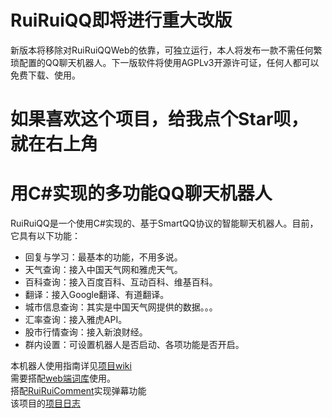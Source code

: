 # RuiRuiQQ即将进行重大改版
新版本将移除对RuiRuiQQWeb的依靠，可独立运行，本人将发布一款不需任何繁琐配置的QQ聊天机器人。下一版软件将使用AGPLv3开源许可证，任何人都可以免费下载、使用。
# 如果喜欢这个项目，给我点个Star呗，就在右上角
# 用C#实现的多功能QQ聊天机器人
RuiRuiQQ是一个使用C#实现的、基于SmartQQ协议的智能聊天机器人。目前，它具有以下功能：
* 回复与学习：最基本的功能，不用多说。
* 天气查询：接入中国天气网和雅虎天气。
* 百科查询：接入百度百科、互动百科、维基百科。
* 翻译：接入Google翻译、有道翻译。
* 城市信息查询：其实是中国天气网提供的数据。。。
* 汇率查询：接入雅虎API。
* 股市行情查询：接入新浪财经。
* 群内设置：可设置机器人是否启动、各项功能是否开启。

本机器人使用指南详见[项目wiki](https://github.com/hxl9654/RuiRuiQQ/wiki)   
需要搭配[web端词库](https://github.com/hxl9654/RuiRuiQQWeb)</a>使用。  
搭配[RuiRuiComment](https://github.com/hxl9654/RuiRuiComment)实现弹幕功能  
该项目的[项目日志](https://tec.hxlxz.com/765_qqrobot)   
